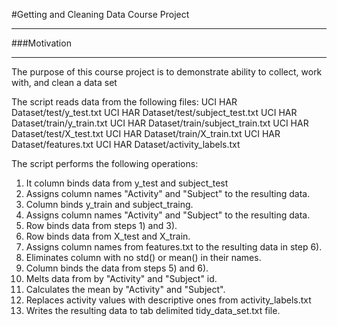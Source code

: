 #Getting and Cleaning Data Course Project
***

###Motivation
***
The purpose of this course project is to demonstrate ability to collect, work with, and clean a data set

The script reads data from the following files:
UCI HAR Dataset/test/y_test.txt
UCI HAR Dataset/test/subject_test.txt
UCI HAR Dataset/train/y_train.txt
UCI HAR Dataset/train/subject_train.txt
UCI HAR Dataset/test/X_test.txt
UCI HAR Dataset/train/X_train.txt
UCI HAR Dataset/features.txt
UCI HAR Dataset/activity_labels.txt


The script performs the following operations:
1) It column binds data from y_test and subject_test
2) Assigns column names "Activity" and "Subject" to the resulting data.
3) Column binds y_train and subject_traing.
4) Assigns column names "Activity" and "Subject" to the resulting data.
5) Row binds data from steps 1) and 3).
6) Row binds data from X_test and X_train.
7) Assigns column names from features.txt to the resulting data in step 6).
8) Eliminates column with no std() or mean() in their names.
9) Column binds the data from steps 5) and 6).
10) Melts data from by "Activity" and "Subject" id.
11) Calculates the mean by "Activity" and "Subject".
12) Replaces activity values with descriptive ones from activity_labels.txt
13) Writes the resulting data to tab delimited tidy_data_set.txt file.

